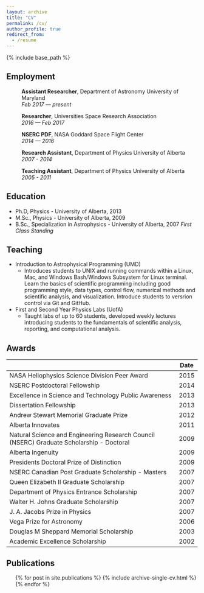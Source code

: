 ```yaml
---
layout: archive
title: "CV"
permalink: /cv/
author_profile: true
redirect_from:
  - /resume
---
```


{% include base_path %}

## Employment

<p style="margin-left: 40px">
<b>Assistant Researcher</b>, Department of Astronomy University of Maryland
<br><i>Feb 2017 — present</i></p>

<p style="margin-left: 40px">
<b>Researcher</b>, Universities Space  Research Association
<br><i>2016 — Feb 2017</i></p>

<p style="margin-left: 40px">
<b>NSERC PDF</b>, NASA Goddard Space Flight Center
<br><i>2014 — 2016</i></p>

<p style="margin-left: 40px">
<b>Research Assistant</b>, Department of Physics University of Alberta
<br><i>2007 - 2014</i></p>

<p style="margin-left: 40px">
<b>Teaching Assistant</b>, Department of Physics University of Alberta
<br><i>2005 - 2011</i></p>

## Education

- Ph.D, Physics - University of Alberta, 2013
- M.Sc., Physics - University of Alberta, 2009
- B.Sc., Specialization in Astrophysics - University of Alberta, 2007 _First Class Standing_

## Teaching

- Introduction to Astrophysical Programming (UMD)
  - Introduces students to UNIX and running commands within a Linux, Mac, and Windows Bash/Windows Subsystem for Linux terminal. Learn the basics of scientific programming including good programming style, data types, control flow, numerical methods and scientific analysis, and visualization. Introduce students to versrion control via Git and GitHub.
- First and Second Year Physics Labs (UofA)
  - Taught labs of up to 60 students, developed weekly lectures introducing students to the fundamentals of scientific analysis, reporting, and computational analysis.

## Awards

|                         | Date |
|-------------------------|------|
| NASA Heliophysics Science Division Peer Award | 2015 |
| NSERC Postdoctoral Fellowship | 2014 |
| Excellence in Science and Technology Public Awareness | 2013 |
| Dissertation Fellowship | 2013 |
| Andrew Stewart Memorial Graduate Prize | 2012 |
| Alberta Innovates | 2011 |
| Natural Science and Engineering Research Council (NSERC) Graduate Scholarship - Doctoral | 2009 |
| Alberta Ingenuity | 2009 |
| Presidents Doctoral Prize of Distinction | 2009 |
| NSERC Canadian Post Graduate Scholarship - Masters | 2007 |
| Queen Elizabeth II Graduate Scholarship | 2007 |
| Department of Physics Entrance Scholarship | 2007 |
| Walter H. Johns Graduate Scholarship | 2007 |
| J. A. Jacobs Prize in Physics | 2007  |
| Vega Prize for Astronomy | 2006 |
| Douglas M Sheppard Memorial Scholarship | 2003 |
| Academic Excellence Scholarship | 2002 |

## Publications

<ul>{% for post in site.publications %}
    {% include archive-single-cv.html %}
  {% endfor %}</ul>